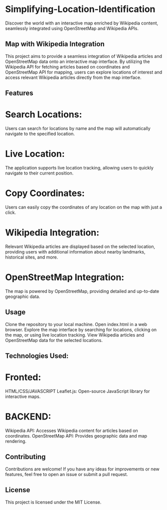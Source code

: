 # Simplifying-Location-Identification
Discover the world with an interactive map enriched by Wikipedia content, seamlessly integrated using  OpenStreetMap and Wikipedia APIs.

## Map with Wikipedia Integration
This project aims to provide a seamless integration of Wikipedia articles and OpenStreetMap data onto an interactive map interface. By utilizing the Wikipedia API for fetching articles based on coordinates and OpenStreetMap API for mapping, users can explore locations of interest and access relevant Wikipedia articles directly from the map interface.

## Features
# Search Locations: 
Users can search for locations by name and the map will automatically navigate to the specified location.
# Live Location: 
The application supports live location tracking, allowing users to quickly navigate to their current position.
# Copy Coordinates:
Users can easily copy the coordinates of any location on the map with just a click.
# Wikipedia Integration:
Relevant Wikipedia articles are displayed based on the selected location, providing users with additional information about nearby landmarks, historical sites, and more.
# OpenStreetMap Integration: 
The map is powered by OpenStreetMap, providing detailed and up-to-date geographic data.

## Usage
Clone the repository to your local machine.
Open index.html in a web browser.
Explore the map interface by searching for locations, clicking on the map, or using live location tracking.
View Wikipedia articles and OpenStreetMap data for the selected locations.

## Technologies Used:
# Fronted:
HTML/CSS/JAVASCRIPT 
Leaflet.js: Open-source JavaScript library for interactive maps.
# BACKEND:
Wikipedia API: Accesses Wikipedia content for articles based on coordinates.
OpenStreetMap API: Provides geographic data and map rendering.

## Contributing
Contributions are welcome! If you have any ideas for improvements or new features, feel free to open an issue or submit a pull request.

## License
This project is licensed under the MIT License.
